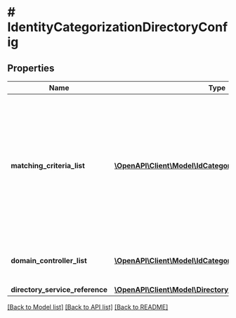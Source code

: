 # # IdentityCategorizationDirectoryConfig

## Properties

Name | Type | Description | Notes
------------ | ------------- | ------------- | -------------
**matching_criteria_list** | [**\OpenAPI\Client\Model\IdCategorizationMatchingCriteria[]**](IdCategorizationMatchingCriteria.md) | The matching criteria used to determine whether an entity will be affected by identity categorization. If not provided, no entity will be affected. Only a single entry in this list is supported today. | [optional]
**domain_controller_list** | [**\OpenAPI\Client\Model\IdCategorizationDomainController[]**](IdCategorizationDomainController.md) | List of domain controllers to be used for event scraping. | [optional]
**directory_service_reference** | [**\OpenAPI\Client\Model\DirectoryServiceReference**](DirectoryServiceReference.md) |  |

[[Back to Model list]](../../README.md#models) [[Back to API list]](../../README.md#endpoints) [[Back to README]](../../README.md)
